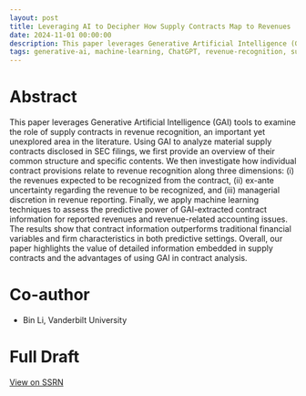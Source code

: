 ```yaml
---
layout: post
title: Leveraging AI to Decipher How Supply Contracts Map to Revenues
date: 2024-11-01 00:00:00
description: This paper leverages Generative Artificial Intelligence (GAI) tools to examine the role of supply contracts in revenue recognition, an important yet unexplored area in the literature. Using GAI to analyze material supply contracts disclosed in SEC filings, we first provide an overview of their common structure and specific contents. We then investigate how individual contract provisions relate to revenue recognition along three dimensions: (i) the revenues expected to be recognized from the contract, (ii) ex-ante uncertainty regarding the revenue to be recognized, and (iii) managerial discretion in revenue reporting. Finally, we apply machine learning techniques to assess the predictive power of GAI-extracted contract information for reported revenues and revenue-related accounting issues. The results show that contract information outperforms traditional financial variables and firm characteristics in both predictive settings. Overall, our paper highlights the value of detailed information embedded in supply contracts and the advantages of using GAI in contract analysis. 
tags: generative-ai, machine-learning, ChatGPT, revenue-recognition, supply-contracts
---
```



# Abstract

This paper leverages Generative Artificial Intelligence (GAI) tools to examine the role of supply contracts in revenue recognition, an important yet unexplored area in the literature. Using GAI to analyze material supply contracts disclosed in SEC filings, we first provide an overview of their common structure and specific contents. We then investigate how individual contract provisions relate to revenue recognition along three dimensions: (i) the revenues expected to be recognized from the contract, (ii) ex-ante uncertainty regarding the revenue to be recognized, and (iii) managerial discretion in revenue reporting. Finally, we apply machine learning techniques to assess the predictive power of GAI-extracted contract information for reported revenues and revenue-related accounting issues. The results show that contract information outperforms traditional financial variables and firm characteristics in both predictive settings. Overall, our paper highlights the value of detailed information embedded in supply contracts and the advantages of using GAI in contract analysis. 

# Co-author
- Bin Li, Vanderbilt University

# Full Draft
<a href="https://papers.ssrn.com/abstract=5148568">View on SSRN</a>
